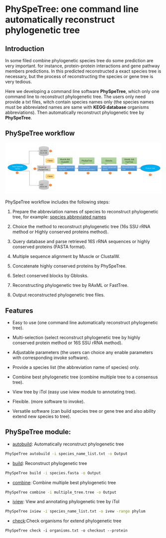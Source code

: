 
# PhySpeTree: one command line automatically reconstruct phylogenetic tree


## Introduction

In some filed combine phylogenetic species tree do some prediction are very important. for instance,
protein-protein interactions and gene pathway members predictions. In this predicted reconstructed a exact species tree
is necessary, but the process of reconstructing the species or gene tree is very tedious.

Here we developing a command line software **PhySpeTree**, which only one command line to reconstruct phylogenetic tree. The users only need provide a txt files, witch contain species names only
(the species names must be abbreviated names are same with **KEGG database** organisms abbreviations). Then automatically reconstruct phylogenetic tree by **PhySpeTree**.


## PhySpeTree workflow


![workflow](img/PhySpeTree_work_follow.png)


PhySpeTree workflow includes the following steps:

1. Prepare the abbreviation names of species to reconstruct phylogenetic tree, for example: [species abbreviated names][1]

2. Choice the method to reconstruct phylogenetic tree (16s SSU rRNA method or Highly conserved proteins method).

3. Query database and parse retrieved 16S rRNA sequences or highly conserved proteins (FASTA format).

4. Multiple sequence alignment by Muscle or ClustalW.

5. Concatenate highly conserved proteins by PhySpeTree.

6. Select conserved blocks by Gblosks.

7. Reconstructing phylogenetic tree by RAxML or FastTree.

8. Output reconstructed phylogenetic tree files.



## Features

- Easy to use (one command line automatically reconstruct phylogenetic tree).

- Multi-selection (select reconstruct phylogenetic tree by highly conserved protein method or 16S SSU rRNA method).

- Adjustable parameters (the users can choice any enable parameters with corresponding invoke software).

- Provide a species list (the abbreviation name of species) only.

- Combine best phylogenetic tree (combine multiple tree to a consensus tree).

- View tree by iTol (easy use iview module to annotating tree).

- Flexible. (more software to invoke).

- Versatile software (can build species tree or gene tree and also ability extend new species to tree).


## PhySpeTree module:

* [autobuild](usage.md#autobuild): Automatically reconstruct phylogenetic tree

```bash
PhySpeTree autobuild -i species_name_list.txt -o Output
```


* [build](usage.md#build): Reconstruct phylogenetic tree

```bash
PhySpeTree build -i species.fasta -o Output
```

* [combine](usage.md#combine): Combine multiple best phylogenetic tree 

```bash
PhySpeTree combine -i multiple_tree.tree -o Output
```


* [iview](usage.md#iview): View and annotating phylogenetic tree by iTol

```bash
PhySpeTree iview -i species_name_list.txt -o ivew -range phylum 
```

* [check](usage.md#check):Check organisms for extend phylogenetic tree 

```
PhySpeTree check -i organisms.txt -o checkout --protein
```


[1]: example/organism_example_list.txt